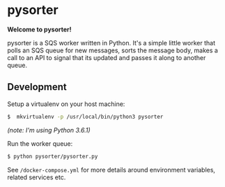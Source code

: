 # pysorter

**Welcome to pysorter!**

pysorter is a SQS worker written in Python. It's a simple little worker that polls an SQS queue for new messages, sorts the message body, makes a call to an API to signal that its updated and passes it along to another queue.

## Development

Setup a virtualenv on your host machine:

```bash
$  mkvirtualenv -p /usr/local/bin/python3 pysorter
```

*(note: I'm using Python 3.6.1)*

Run the worker queue:

```bash
$ python pysorter/pysorter.py
```

See `/docker-compose.yml` for more details around environment variables, related services etc.
